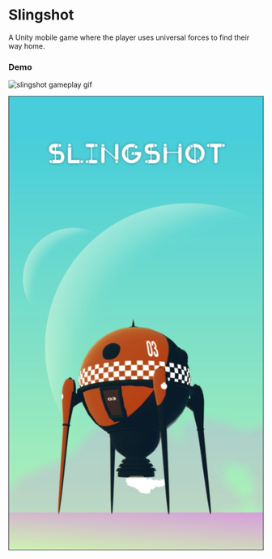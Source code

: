 # Slingshot

A Unity mobile game where the player uses universal forces to find their way
home.

### Demo

![slingshot gameplay gif](https://imgur.com/a/yqlbNgw)

![Homescreen](img/IMG-2849.PNG)
